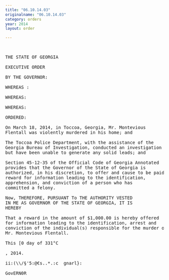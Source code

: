 ```yaml
---
title: "06.10.14.03"
originalname: "06.10.14.03"
category: orders
year: 2014
layout: order

---
```

<pre>
 

THE STATE OF GEORGIA

EXECUTIVE ORDER

BY THE GOVERNOR:

WHEREAS :

WHEREAS:

WHEREAS:

ORDERED:

On March 18, 2014, in Toccoa, Georgia, Mr. Montevious
Flentall was violently murdered in his home; and

The Toccoa Police Department, with the assistance of the
Georgia Bureau of Investigation, conducted an investigation
but have been unable to generate any solid leads; and

Section 45-12-35 of the Official Code of Georgia Annotated
provides that the Governor of the State of Georgia is
authorized, in his discretion, to offer and cause to be paid a
reward for information leading to the identification,
apprehension, and conviction of a person who has
committed a felony.

Now, THEREFORE, PURSUANT To THE AUTHORITY VESTED
IN ME AS GOVERNOR OF THE STATE OF GEORGIA, IT IS
HEREBY

That a reward in the amount of $1,000.00 is hereby offered
for information leading to the identification, arrest and
conviction of the individual(s) responsible for the murder of
Mr. Montevious Flentall.

This [0 day of 331°C

, 2014.

ii:(\\/§'5:@€s..*.:c  gnarl}:

GovERN0R

</pre>

